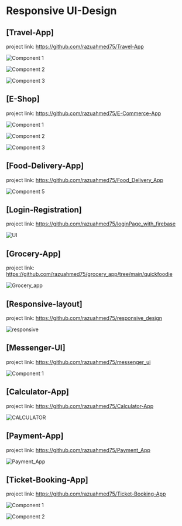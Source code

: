 # Responsive UI-Design
## [Travel-App]

project link: https://github.com/razuahmed75/Travel-App

![Component 1](https://user-images.githubusercontent.com/99271821/212535824-5f9824b6-2ddd-4a3e-826c-41f43c638825.png)

![Component 2](https://user-images.githubusercontent.com/99271821/212535829-4661d196-19e5-4cfa-a101-2d746c4894f1.png)

![Component 3](https://user-images.githubusercontent.com/99271821/212535836-c81ac6b6-1820-4817-8b09-b0b29566aa14.png)

## [E-Shop]

project link: https://github.com/razuahmed75/E-Commerce-App

![Component 1](https://user-images.githubusercontent.com/99271821/212536585-41659469-e5e3-48c6-b4f8-055d99aace9f.png)

![Component 2](https://user-images.githubusercontent.com/99271821/212536593-f5da3bdf-b7fb-4090-b81b-f331c4f41855.png)

![Component 3](https://user-images.githubusercontent.com/99271821/212536600-026071b6-07fd-4efa-9327-0681c7249ac3.png)

## [Food-Delivery-App]

project link: https://github.com/razuahmed75/Food_Delivery_App

![Component 5](https://user-images.githubusercontent.com/99271821/211196860-c33d8d2c-58d7-4810-ba79-3d13214bcd33.png)

## [Login-Registration]

project link: https://github.com/razuahmed75/loginPage_with_firebase

![UI](https://user-images.githubusercontent.com/99271821/211196917-ef427ea0-b7d0-4dfc-bb2d-68855dc654d4.png)

## [Grocery-App]

project link: https://github.com/razuahmed75/grocery_app/tree/main/quickfoodie

![Grocery_app](https://user-images.githubusercontent.com/99271821/211196948-0a0d98e3-56ad-4279-bb1f-9adb4d6827cb.png)

## [Responsive-layout]

project link: https://github.com/razuahmed75/responsive_design

![responsive](https://user-images.githubusercontent.com/99271821/212536940-e5919473-08f5-4114-b00c-e89db57f0fc9.png)

## [Messenger-UI]
project link: https://github.com/razuahmed75/messenger_ui

![Component 1](https://user-images.githubusercontent.com/99271821/212556971-2a25524f-e311-4dc3-b702-5e90eb89263d.png)

## [Calculator-App]
project link: https://github.com/razuahmed75/Calculator-App

![CALCULATOR](https://user-images.githubusercontent.com/99271821/212771332-c50fa5c8-1431-41e6-b3b7-f94e38a96641.png)

## [Payment-App]
project link: https://github.com/razuahmed75/Payment_App

![Payment_App](https://user-images.githubusercontent.com/99271821/213567242-df8df636-b55b-4a9c-a03c-bca473e95199.png)

## [Ticket-Booking-App]
project link: https://github.com/razuahmed75/Ticket-Booking-App

![Component 1](https://user-images.githubusercontent.com/99271821/213886239-5fcf5bd8-30d3-4df9-82be-b8bfb2f1e5db.png)

![Component 2](https://user-images.githubusercontent.com/99271821/213886246-6afdeb9c-bbad-4f20-a412-6a651d6e6688.png)

